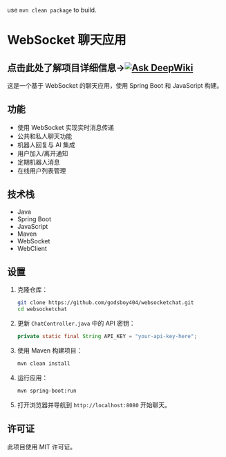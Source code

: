 use `mvn clean package` to build.

# WebSocket 聊天应用
## 点击此处了解项目详细信息→[![Ask DeepWiki](https://deepwiki.com/badge.svg)](https://deepwiki.com/godsboy404/websocketchat)

这是一个基于 WebSocket 的聊天应用，使用 Spring Boot 和 JavaScript 构建。

## 功能

- 使用 WebSocket 实现实时消息传递
- 公共和私人聊天功能
- 机器人回复与 AI 集成
- 用户加入/离开通知
- 定期机器人消息
- 在线用户列表管理

## 技术栈

- Java
- Spring Boot
- JavaScript
- Maven
- WebSocket
- WebClient

## 设置

1. 克隆仓库：
    ```sh
    git clone https://github.com/godsboy404/websocketchat.git
    cd websocketchat
    ```

2. 更新 `ChatController.java` 中的 API 密钥：
    ```java
    private static final String API_KEY = "your-api-key-here";
    ```

3. 使用 Maven 构建项目：
    ```sh
    mvn clean install
    ```

4. 运行应用：
    ```sh
    mvn spring-boot:run
    ```

5. 打开浏览器并导航到 `http://localhost:8080` 开始聊天。

## 许可证

此项目使用 MIT 许可证。
